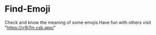 # Find-Emoji
Check and know the meaning of some emojis.Have fun with others
visit "https://rr9i7m.csb.app/"
